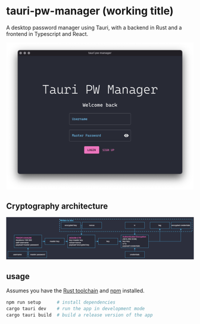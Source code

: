 # tauri-pw-manager (working title)
A desktop password manager using Tauri, with a backend in Rust and a frontend in Typescript and React.

![login page](./assets/login-page.png)

## Cryptography architecture
![cryptography architecture](./assets/crypto-architecture.png)

## usage
Assumes you have the [Rust toolchain](https://rustup.rs/) and [npm](https://www.npmjs.com/) installed.

```bash
npm run setup      # install dependencies
cargo tauri dev    # run the app in development mode
cargo tauri build  # build a release version of the app
```
